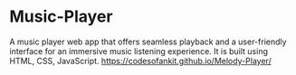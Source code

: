# Music-Player
A music player web app that offers seamless playback and a user-friendly interface for an immersive music listening experience. It is built using HTML, CSS, JavaScript.
https://codesofankit.github.io/Melody-Player/
